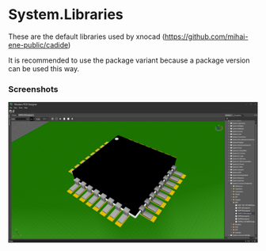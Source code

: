 # System.Libraries

These are the default libraries used by xnocad (https://github.com/mihai-ene-public/cadide)

It is recommended to use the package variant because a package version can be used this way. 

### Screenshots
![Libraries-TQFP32-Preview-3D](.images/Libraries-TQFP32-Preview-3D.png?raw=true "Libraries-TQFP32-Preview-3D.png")
